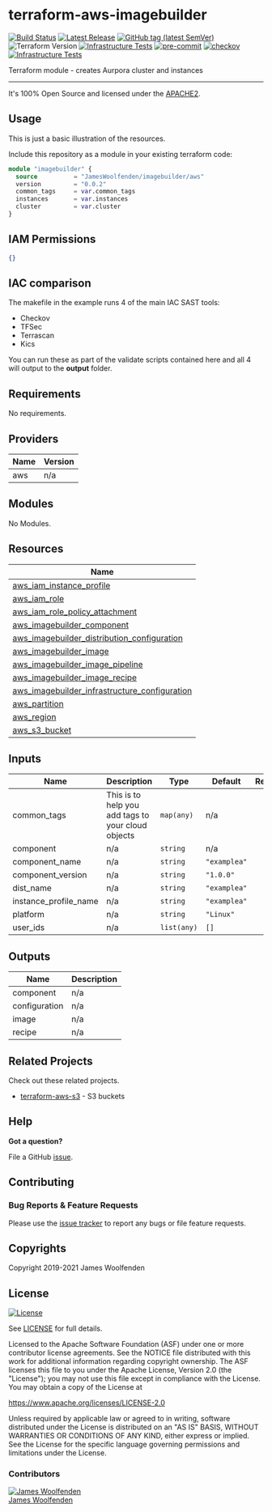 # terraform-aws-imagebuilder

[![Build Status](https://github.com/JamesWoolfenden/terraform-aws-imagebuilder/workflows/Verify%20and%20Bump/badge.svg?branch=main)](https://github.com/JamesWoolfenden/terraform-aws-imagebuilder)
[![Latest Release](https://img.shields.io/github/release/JamesWoolfenden/terraform-aws-imagebuilder.svg)](https://github.com/JamesWoolfenden/terraform-aws-imagebuilder/releases/latest)
[![GitHub tag (latest SemVer)](https://img.shields.io/github/tag/JamesWoolfenden/terraform-aws-imagebuilder.svg?label=latest)](https://github.com/JamesWoolfenden/terraform-aws-imagebuilder/releases/latest)
![Terraform Version](https://img.shields.io/badge/tf-%3E%3D0.14.0-blue.svg)
[![Infrastructure Tests](https://www.bridgecrew.cloud/badges/github/JamesWoolfenden/terraform-aws-imagebuilder/cis_aws)](https://www.bridgecrew.cloud/link/badge?vcs=github&fullRepo=JamesWoolfenden%2Fterraform-aws-imagebuilder&benchmark=CIS+AWS+V1.2)
[![pre-commit](https://img.shields.io/badge/pre--commit-enabled-brightgreen?logo=pre-commit&logoColor=white)](https://github.com/pre-commit/pre-commit)
[![checkov](https://img.shields.io/badge/checkov-verified-brightgreen)](https://www.checkov.io/)
[![Infrastructure Tests](https://www.bridgecrew.cloud/badges/github/jameswoolfenden/terraform-aws-imagebuilder/general)](https://www.bridgecrew.cloud/link/badge?vcs=github&fullRepo=JamesWoolfenden%2Fterraform-aws-imagebuilder&benchmark=INFRASTRUCTURE+SECURITY)

Terraform module - creates Aurpora cluster and instances

---

It's 100% Open Source and licensed under the [APACHE2](LICENSE).

## Usage

This is just a basic illustration of the resources.

Include this repository as a module in your existing terraform code:

```terraform
module "imagebuilder" {
  source          = "JamesWoolfenden/imagebuilder/aws"
  version         = "0.0.2"
  common_tags     = var.common_tags
  instances       = var.instances
  cluster         = var.cluster
}
```

## IAM Permissions

```json
{}
```

## IAC comparison

The makefile in the example runs 4 of the main IAC SAST tools:

- Checkov
- TFSec
- Terrascan
- Kics

You can run these as part of the validate scripts contained here and all 4 will output to the **output** folder.

<!-- BEGINNING OF PRE-COMMIT-TERRAFORM DOCS HOOK -->
## Requirements

No requirements.

## Providers

| Name | Version |
|------|---------|
| aws | n/a |

## Modules

No Modules.

## Resources

| Name |
|------|
| [aws_iam_instance_profile](https://registry.terraform.io/providers/hashicorp/aws/latest/docs/resources/iam_instance_profile) |
| [aws_iam_role](https://registry.terraform.io/providers/hashicorp/aws/latest/docs/resources/iam_role) |
| [aws_iam_role_policy_attachment](https://registry.terraform.io/providers/hashicorp/aws/latest/docs/resources/iam_role_policy_attachment) |
| [aws_imagebuilder_component](https://registry.terraform.io/providers/hashicorp/aws/latest/docs/resources/imagebuilder_component) |
| [aws_imagebuilder_distribution_configuration](https://registry.terraform.io/providers/hashicorp/aws/latest/docs/resources/imagebuilder_distribution_configuration) |
| [aws_imagebuilder_image](https://registry.terraform.io/providers/hashicorp/aws/latest/docs/resources/imagebuilder_image) |
| [aws_imagebuilder_image_pipeline](https://registry.terraform.io/providers/hashicorp/aws/latest/docs/resources/imagebuilder_image_pipeline) |
| [aws_imagebuilder_image_recipe](https://registry.terraform.io/providers/hashicorp/aws/latest/docs/resources/imagebuilder_image_recipe) |
| [aws_imagebuilder_infrastructure_configuration](https://registry.terraform.io/providers/hashicorp/aws/latest/docs/resources/imagebuilder_infrastructure_configuration) |
| [aws_partition](https://registry.terraform.io/providers/hashicorp/aws/latest/docs/data-sources/partition) |
| [aws_region](https://registry.terraform.io/providers/hashicorp/aws/latest/docs/data-sources/region) |
| [aws_s3_bucket](https://registry.terraform.io/providers/hashicorp/aws/latest/docs/resources/s3_bucket) |

## Inputs

| Name | Description | Type | Default | Required |
|------|-------------|------|---------|:--------:|
| common\_tags | This is to help you add tags to your cloud objects | `map(any)` | n/a | yes |
| component | n/a | `string` | n/a | yes |
| component\_name | n/a | `string` | `"examplea"` | no |
| component\_version | n/a | `string` | `"1.0.0"` | no |
| dist\_name | n/a | `string` | `"examplea"` | no |
| instance\_profile\_name | n/a | `string` | `"examplea"` | no |
| platform | n/a | `string` | `"Linux"` | no |
| user\_ids | n/a | `list(any)` | `[]` | no |

## Outputs

| Name | Description |
|------|-------------|
| component | n/a |
| configuration | n/a |
| image | n/a |
| recipe | n/a |
<!-- END OF PRE-COMMIT-TERRAFORM DOCS HOOK -->

## Related Projects

Check out these related projects.

- [terraform-aws-s3](https://github.com/jameswoolfenden/terraform-aws-s3) - S3 buckets

## Help

**Got a question?**

File a GitHub [issue](https://github.com/JamesWoolfenden/terraform-aws-imagebuilder/issues).

## Contributing

### Bug Reports & Feature Requests

Please use the [issue tracker](https://github.com/JamesWoolfenden/terraform-aws-imagebuilder/issues) to report any bugs or file feature requests.

## Copyrights

Copyright 2019-2021 James Woolfenden

## License

[![License](https://img.shields.io/badge/License-Apache%202.0-blue.svg)](https://opensource.org/licenses/Apache-2.0)

See [LICENSE](LICENSE) for full details.

Licensed to the Apache Software Foundation (ASF) under one
or more contributor license agreements. See the NOTICE file
distributed with this work for additional information
regarding copyright ownership. The ASF licenses this file
to you under the Apache License, Version 2.0 (the
"License"); you may not use this file except in compliance
with the License. You may obtain a copy of the License at

<https://www.apache.org/licenses/LICENSE-2.0>

Unless required by applicable law or agreed to in writing,
software distributed under the License is distributed on an
"AS IS" BASIS, WITHOUT WARRANTIES OR CONDITIONS OF ANY
KIND, either express or implied. See the License for the
specific language governing permissions and limitations
under the License.

### Contributors

[![James Woolfenden][jameswoolfenden_avatar]][jameswoolfenden_homepage]<br/>[James Woolfenden][jameswoolfenden_homepage]

[jameswoolfenden_homepage]: https://github.com/jameswoolfenden
[jameswoolfenden_avatar]: https://github.com/jameswoolfenden.png?size=150
[github]: https://github.com/jameswoolfenden
[linkedin]: https://www.linkedin.com/in/jameswoolfenden/
[twitter]: https://twitter.com/JimWoolfenden
[share_twitter]: https://twitter.com/intent/tweet/?text=terraform-aws-imagebuilder&url=https://github.com/JamesWoolfenden/terraform-aws-imagebuilder
[share_linkedin]: https://www.linkedin.com/shareArticle?mini=true&title=terraform-aws-imagebuilder&url=https://github.com/JamesWoolfenden/terraform-aws-imagebuilder
[share_reddit]: https://reddit.com/submit/?url=https://github.com/JamesWoolfenden/terraform-aws-imagebuilder
[share_facebook]: https://facebook.com/sharer/sharer.php?u=https://github.com/JamesWoolfenden/terraform-aws-imagebuilder
[share_email]: mailto:?subject=terraform-aws-imagebuilder&body=https://github.com/JamesWoolfenden/terraform-aws-imagebuilder

